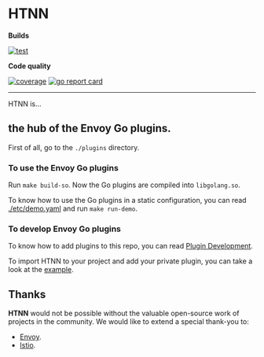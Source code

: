 # HTNN

**Builds**

[![test](https://github.com/mosn/htnn/actions/workflows/test.yml/badge.svg)](https://github.com/mosn/htnn/actions/workflows/test.yml)

**Code quality**

[![coverage](https://codecov.io/gh/mosn/htnn/branch/main/graph/badge.svg)](https://codecov.io/gh/mosn/htnn)
[![go report card](https://goreportcard.com/badge/github.com/mosn/htnn)](https://goreportcard.com/report/github.com/mosn/htnn)

---

HTNN is...

## the hub of the Envoy Go plugins.

First of all, go to the `./plugins` directory.

### To use the Envoy Go plugins

Run `make build-so`. Now the Go plugins are compiled into `libgolang.so`.

To know how to use the Go plugins in a static configuration, you can read [./etc/demo.yaml](./etc/demo.yaml) and run `make run-demo`.

### To develop Envoy Go plugins

To know how to add plugins to this repo, you can read [Plugin Development](./site/content/en/docs/developer-guide/plugin_development.md).

To import HTNN to your project and add your private plugin, you can take a look at the [example](./examples/dev_your_plugin).

## Thanks

**HTNN** would not be possible without the valuable open-source work of projects in the community. We would like to extend a special thank-you to:

- [Envoy](https://www.envoyproxy.io).
- [Istio](https://istio.io).
